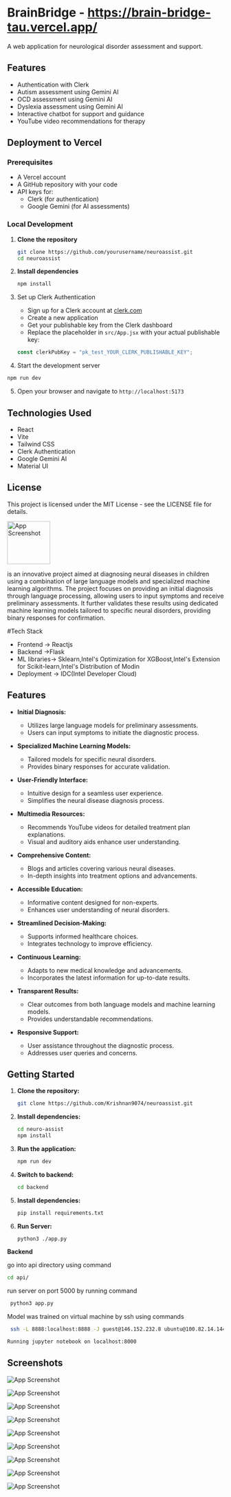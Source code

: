 # BrainBridge - https://brain-bridge-tau.vercel.app/

A web application for neurological disorder assessment and support.

## Features

- Authentication with Clerk
- Autism assessment using Gemini AI
- OCD assessment using Gemini AI
- Dyslexia assessment using Gemini AI
- Interactive chatbot for support and guidance
- YouTube video recommendations for therapy

## Deployment to Vercel

### Prerequisites

- A Vercel account
- A GitHub repository with your code
- API keys for:
  - Clerk (for authentication)
  - Google Gemini (for AI assessments)

### Local Development

1. **Clone the repository**
   ```bash
   git clone https://github.com/yourusername/neuroassist.git
   cd neuroassist
   ```

2. **Install dependencies**
   ```bash
   npm install
   ```

3. Set up Clerk Authentication
   - Sign up for a Clerk account at [clerk.com](https://clerk.com)
   - Create a new application
   - Get your publishable key from the Clerk dashboard
   - Replace the placeholder in `src/App.jsx` with your actual publishable key:
   ```jsx
   const clerkPubKey = "pk_test_YOUR_CLERK_PUBLISHABLE_KEY";
   ```

4. Start the development server
```bash
npm run dev
```

5. Open your browser and navigate to `http://localhost:5173`

## Technologies Used

- React
- Vite
- Tailwind CSS
- Clerk Authentication
- Google Gemini AI
- Material UI

## License

This project is licensed under the MIT License - see the LICENSE file for details.

<img src="https://ik.imagekit.io/g5vnu7nfy/public/logo.webp?updatedAt=1708871578766" width="100" alt="App Screenshot">

 is an innovative project aimed at diagnosing neural diseases in children using a combination of large language models and specialized machine learning algorithms. The project focuses on providing an initial diagnosis through language processing, allowing users to input symptoms and receive preliminary assessments. It further validates these results using dedicated machine learning models tailored to specific neural disorders, providing binary responses for confirmation.

#Tech Stack 

- Frontend -> Reactjs
- Backend ->Flask
- ML libraries-> Sklearn,Intel's Optimization for XGBoost,Intel's Extension for Scikit-learn,Intel's Distribution of Modin
- Deployment -> IDC(Intel Developer Cloud)

## Features

- **Initial Diagnosis:**
  - Utilizes large language models for preliminary assessments.
  - Users can input symptoms to initiate the diagnostic process.

- **Specialized Machine Learning Models:**
  - Tailored models for specific neural disorders.
  - Provides binary responses for accurate validation.

- **User-Friendly Interface:**
  - Intuitive design for a seamless user experience.
  - Simplifies the neural disease diagnosis process.

- **Multimedia Resources:**
  - Recommends YouTube videos for detailed treatment plan explanations.
  - Visual and auditory aids enhance user understanding.

- **Comprehensive Content:**
  - Blogs and articles covering various neural diseases.
  - In-depth insights into treatment options and advancements.

- **Accessible Education:**
  - Informative content designed for non-experts.
  - Enhances user understanding of neural disorders.

- **Streamlined Decision-Making:**
  - Supports informed healthcare choices.
  - Integrates technology to improve efficiency.

- **Continuous Learning:**
  - Adapts to new medical knowledge and advancements.
  - Incorporates the latest information for up-to-date results.

- **Transparent Results:**
  - Clear outcomes from both language models and machine learning models.
  - Provides understandable recommendations.

- **Responsive Support:**
  - User assistance throughout the diagnostic process.
  - Addresses user queries and concerns.

## Getting Started

1. **Clone the repository:**

   ```bash
   git clone https://github.com/Krishnan9074/neuroassist.git
   ```

2. **Install dependencies:**

   ```bash
   cd neuro-assist
   npm install
   ```

3. **Run the application:**

   ```bash
   npm run dev
   ```
4. **Switch to backend:**
    ```bash
   cd backend
   ```
5. **Install dependencies:**

   ```bash
   pip install requirements.txt
   ```
5. **Run Server:**

   ```bash
   python3 ./app.py
   ```
   
**Backend**

go into api directory using command

```bash
cd api/
```
run server on port 5000 by running command

```bash
 python3 app.py
```

Model was trained on virtual machine by ssh using commands

```bash
 ssh -L 8888:localhost:8888 -J guest@146.152.232.8 ubuntu@100.82.14.144
```

```bash
Running jupyter notebook on localhost:8000
```


## Screenshots

![App Screenshot](https://ik.imagekit.io/g5vnu7nfy/public/Screenshot%202024-02-25%20191316.png?updatedAt=1708871586198)


![App Screenshot](https://ik.imagekit.io/g5vnu7nfy/public/Screenshot%202024-02-25%20195624.png?updatedAt=1708871585644)

![App Screenshot](https://ik.imagekit.io/g5vnu7nfy/public/Screenshot%202024-02-25%20191454.png?updatedAt=1708871589319)

![App Screenshot](https://ik.imagekit.io/g5vnu7nfy/public/Screenshot%202024-02-25%20191657.png?updatedAt=1708871582241)

![App Screenshot](https://ik.imagekit.io/g5vnu7nfy/public/Screenshot%202024-02-25%20195206.png?updatedAt=1708871582491)

![App Screenshot](https://ik.imagekit.io/g5vnu7nfy/public/Screenshot%202024-02-25%20195328.png?updatedAt=1708871589172)

![App Screenshot](https://ik.imagekit.io/g5vnu7nfy/public/Screenshot%202024-02-25%20191532.png?updatedAt=1708871585833)


![App Screenshot](https://ik.imagekit.io/g5vnu7nfy/public/Screenshot%202024-02-25%20195845.png?updatedAt=1708871586240)

![App Screenshot](https://ik.imagekit.io/g5vnu7nfy/public/logo.webp?updatedAt=1708871578766)







